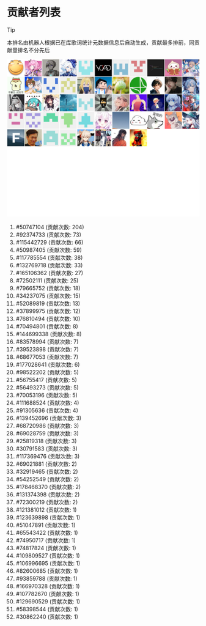 # 贡献者列表

> [!TIP]
> 本排名由机器人根据已在库歌词统计元数据信息后自动生成，贡献最多排前，同贡献量排名不分先后

![贡献者头像画廊](./CONTRIBUTORS.svg)

1. #50747104 (贡献次数: 204)
2. #92374733 (贡献次数: 73)
3. #115442729 (贡献次数: 66)
4. #50987405 (贡献次数: 59)
5. #117785554 (贡献次数: 38)
6. #132769718 (贡献次数: 33)
7. #165106362 (贡献次数: 27)
8. #72502111 (贡献次数: 25)
9. #79665752 (贡献次数: 18)
10. #34237075 (贡献次数: 15)
11. #52089819 (贡献次数: 13)
12. #37899975 (贡献次数: 12)
13. #76810494 (贡献次数: 10)
14. #70494801 (贡献次数: 8)
15. #144699338 (贡献次数: 8)
16. #83578994 (贡献次数: 7)
17. #39523898 (贡献次数: 7)
18. #68677053 (贡献次数: 7)
19. #177028641 (贡献次数: 6)
20. #98522202 (贡献次数: 5)
21. #56755417 (贡献次数: 5)
22. #56493273 (贡献次数: 5)
23. #70053196 (贡献次数: 5)
24. #111688524 (贡献次数: 4)
25. #91305636 (贡献次数: 4)
26. #139452696 (贡献次数: 3)
27. #68720986 (贡献次数: 3)
28. #69028759 (贡献次数: 3)
29. #25819318 (贡献次数: 3)
30. #30791583 (贡献次数: 3)
31. #117369476 (贡献次数: 3)
32. #69021881 (贡献次数: 2)
33. #32919465 (贡献次数: 2)
34. #54252549 (贡献次数: 2)
35. #178468370 (贡献次数: 2)
36. #131374398 (贡献次数: 2)
37. #72300219 (贡献次数: 2)
38. #121381012 (贡献次数: 1)
39. #123639898 (贡献次数: 1)
40. #51047891 (贡献次数: 1)
41. #65543422 (贡献次数: 1)
42. #74950717 (贡献次数: 1)
43. #74817824 (贡献次数: 1)
44. #109809527 (贡献次数: 1)
45. #106996695 (贡献次数: 1)
46. #82600685 (贡献次数: 1)
47. #93859788 (贡献次数: 1)
48. #166970328 (贡献次数: 1)
49. #107782670 (贡献次数: 1)
50. #129690529 (贡献次数: 1)
51. #58398544 (贡献次数: 1)
52. #30862240 (贡献次数: 1)
